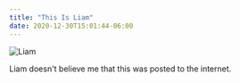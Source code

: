 ```yaml
---
title: "This Is Liam"
date: 2020-12-30T15:01:44-06:00
---
```

![Liam](/images/liam.jpg "This is Liam")

Liam doesn't believe me that this was posted to the internet.

